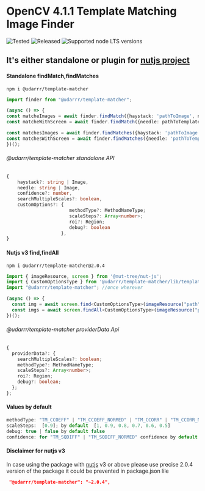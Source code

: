 # OpenCV 4.1.1 Template Matching Image Finder

![Tested](https://github.com/udarrr/TemplateMatcher/workflows/Tests/badge.svg)
![Released](https://github.com/udarrr/TemplateMatcher/workflows/Create%20tagged%20release/badge.svg)
![Supported node LTS versions](https://img.shields.io/badge/node@arch64-12%2C%2013%2C%2014%2C%2015%2C%2016%2C%2017%2C%2018%2C%2019-green)

## It's either standalone or plugin for [nutjs project](https://www.npmjs.com/package/@nut-tree/nut-js)

#### Standalone findMatch,findMatches

```nodejs
npm i @udarrr/template-matcher
```

```typescript
import finder from "@udarrr/template-matcher";

(async () => {
const matcheImages = await finder.findMatch({haystack: 'pathToImage', needle: 'pathToTemplate'});
const matcheWithScreen = await finder.findMatch({needle: pathToTemplate});

const matchesImages = await finder.findMatches({haystack: 'pathToImage', needle: 'pathToTemplate'});
const matchesWithScreen = await finder.findMatches({needle: 'pathToTemplate'});
})();

```

###### @udarrr/template-matcher standalone API

```typescript
{
    haystack?: string | Image,
    needle: string | Image,
    confidence?: number,
    searchMultipleScales?: boolean,
    customOptions?: {
                       methodType?: MethodNameType; 
                       scaleSteps?: Array<number>; 
                       roi?: Region; 
                       debug?: boolean
                    },
}
```

#### Nutjs v3 find,findAll

```nodejs
npm i @udarrr/template-matcher@2.0.4
```

```typescript
import { imageResource, screen } from '@nut-tree/nut-js';
import { CustomOptionsType } from '@udarrr/template-matcher/lib/template-matching-finder.class';
import "@udarrr/template-matcher"; //once wherever

(async () => {
  const img = await screen.find<CustomOptionsType>(imageResource("path"),{ providerData: {...}});
  const imgs = await screen.findAll<CustomOptionsType>(imageResource("path"),{ providerData: {...}});
})();

```

###### @udarrr/template-matcher providerData Api

```typescript
{
  providerData?: {
    searchMultipleScales?: boolean;
    methodType?: MethodNameType;
    scaleSteps?: Array<number>;
    roi?: Region;
    debug?: boolean;
  };
};
```

#### Values by default

```typescript
methodType: "TM_CCOEFF" | "TM_CCOEFF_NORMED" | "TM_CCORR" | "TM_CCORR_NORMED" | "TM_SQDIFF" | "TM_SQDIFF_NORMED" by default "TM_CCOEFF_NORMED"
scaleSteps:  [0.9]; by default  [1, 0.9, 0.8, 0.7, 0.6, 0.5]
debug: true | false by default false
confidence: for "TM_SQDIFF" | "TM_SQDIFF_NORMED" confidence by default 0.98 for "TM_CCOEFF" | "TM_CCOEFF_NORMED" | "TM_CCORR" | "TM_CCORR_NORMED" by default 0.8
```

#### Disclaimer for nutjs v3

In case using the package with [nutjs](https://github.com/nut-tree/nut.js/blob/develop/lib/optionalsearchparameters.class.ts) v3 or above please use precise 2.0.4 version of the package it could be prevented in package.json lile

```json
 "@udarrr/template-matcher": "~2.0.4",
```
